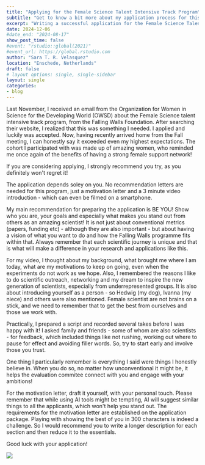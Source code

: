 ```yaml
---
title: "Applying for the Female Science Talent Intensive Track Program"
subtitle: "Get to know a bit more about my application process for this amazing program"
excerpt: "Writing a successful application for the Female Science Talent Intensive Track Program, application for the 2024 Cohort"
date: 2024-12-06
#date_end: "2024-08-17"
show_post_time: false
#event: "rstudio::global(2021)"
#event_url: https://global.rstudio.com
author: "Sara T. R. Velasquez"
location: "Enschede, Netherlands"
draft: false
# layout options: single, single-sidebar
layout: single
categories:
- blog
---
```


Last November, I received an email from the Organization for Women in Science for the Developing World (OWSD) about the Female Science talent intensive track program, from the Falling Walls Foundation. After searching their website, I realized that this was something I needed. I applied and luckily was accepted. Now, having recently arrived home from the Fall meeting, I can honestly say it exceeded even my highest expectations. The cohort I participated with was made up of amazing women, who reminded me once again of the benefits of having a strong female support network! 

If you are considering applying, I strongly recommend you try, as you definitely won't regret it! 

The application depends soley on you. No recommendation letters are needed for this program, just a motivation letter and a 3 minute video introduction - which can even be filmed on a smartphone. 

My main recommendation for preparing the application is BE YOU! Show who you are, your goals and especially what makes you stand out from others as an amazing scientist! It is not just about conventional metrics (papers, funding etc) - although they are also important - but about having a vision of what you want to do and how the Falling Walls programme fits within that. Always remember that each scientific journey is unique and that is what will make a difference in your research and applications like this.

For my video, I thought about my background, what brought me where I am today, what are my motivations to keep on going, even when the experiments do not work as we hope. Also, I remembered the reasons I like to do scientific outreach, networking and my dream to inspire the new generation of scientists, especially from underrepresented groups. It is also about introducing yourself as a person - so Hedwig (my dog), Ivanna (my niece) and others were also mentioned. Female scientist are not brains on a stick, and we need to remember that to get the best from ourselves and those we work with. 

Practically, I prepared a script and recorded several takes before I was happy with it! I asked family and friends - some of whom are also scientists - for feedback, which included things like not rushing, working out where to pause for effect and avoiding filler words. So, try to start early and involve those you trust.

One thing I particularly remember is everything I said were things I honestly believe in. When you do so, no matter how unconventional it might be, it helps the evaluation commitee connect with you and engage with your ambitions! 

For the motivation letter, draft it yourself, with your personal touch. Please remember that while using AI tools might be tempting, AI will suggest similar things to all the applicants, which won't help you stand out. The requirements for the motivation letter are established on the application package. Playing with showing the best of you in 300 characters is indeed a challenge. So I would recommend you to write a longer description for each section and then reduce it to the essentials. 

Good luck with your application!


![](featured.jpg)
